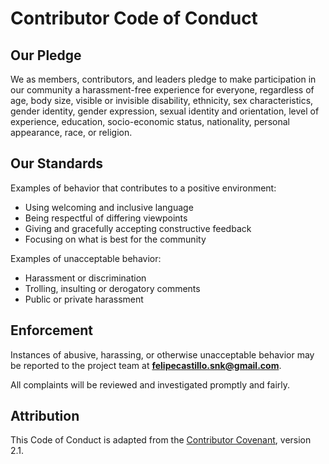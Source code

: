 # Contributor Code of Conduct

## Our Pledge
We as members, contributors, and leaders pledge to make participation in our community a harassment-free experience for everyone, regardless of age, body size, visible or invisible disability, ethnicity, sex characteristics, gender identity, gender expression, sexual identity and orientation, level of experience, education, socio-economic status, nationality, personal appearance, race, or religion.

## Our Standards
Examples of behavior that contributes to a positive environment:
- Using welcoming and inclusive language
- Being respectful of differing viewpoints
- Giving and gracefully accepting constructive feedback
- Focusing on what is best for the community

Examples of unacceptable behavior:
- Harassment or discrimination
- Trolling, insulting or derogatory comments
- Public or private harassment

## Enforcement
Instances of abusive, harassing, or otherwise unacceptable behavior may be reported to the project team at **felipecastillo.snk@gmail.com**.

All complaints will be reviewed and investigated promptly and fairly.

## Attribution
This Code of Conduct is adapted from the [Contributor Covenant](https://www.contributor-covenant.org), version 2.1.